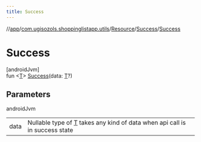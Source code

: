 ```yaml
---
title: Success
---
```

//[app](../../../../index.html)/[com.ugisozols.shoppinglistapp.utils](../../index.html)/[Resource](../index.html)/[Success](index.html)/[Success](-success.html)



# Success



[androidJvm]\
fun &lt;[T](index.html)&gt; [Success](-success.html)(data: [T](index.html)?)



## Parameters


androidJvm

| | |
|---|---|
| data | Nullable type of [T](index.html) takes any kind of data when api call is in success state |




